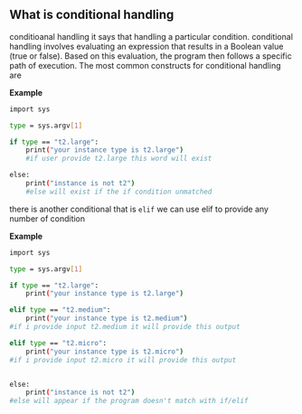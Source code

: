 ## What is conditional handling
conditioanal handling it says that handling a particular condition.
conditional handling involves evaluating an expression that results in a Boolean value (true or false). Based on this evaluation, the program then follows a specific path of execution. The most common constructs for conditional handling are

**Example**
```bash
import sys

type = sys.argv[1]

if type == "t2.large":
    print("your instance type is t2.large")  
    #if user provide t2.large this word will exist 

else:
    print("instance is not t2")
    #else will exist if the if condition unmatched
```

there is another conditional that is ``elif`` we can use elif to provide any number of condition

**Example**
```bash
import sys

type = sys.argv[1]

if type == "t2.large":
    print("your instance type is t2.large")

elif type == "t2.medium":
    print("your instance type is t2.medium")
#if i provide input t2.medium it will provide this output

elif type == "t2.micro":
    print("your instance type is t2.micro")
#if i provide input t2.micro it will provide this output


else:
    print("instance is not t2")
#else will appear if the program doesn't match with if/elif
```
